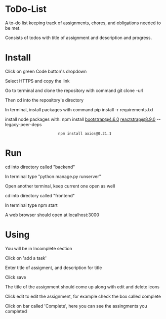 # ToDo-List
A to-do list keeping track of assignments, chores, and obligations needed to be met. 

Consists of todos with title of assignment and description and progress.


# Install
Click on green Code button's dropdown

Select HTTPS and copy the link

Go to terminal and clone the repository with command git clone -url

Then cd into the repository's directory

In terminal, install packages with command 
                            pip install -r requirements.txt

install node packages with: 
                            npm install bootstrap@4.6.0 reactstrap@8.9.0 --legacy-peer-deps

                            npm install axios@0.21.1


# Run
cd into directory called "backend"

In terminal type "python manage.py runserver"

Open another terminal, keep current one open as well

cd into directory called "frontend"

In terminal type npm start

A web browser should open at localhost:3000

# Using
You will be in Incomplete section

Click on 'add a task'

Enter title of assigment, and description for title

Click save

The title of the assignment should come up along with edit and delete icons

Click edit to edit the assignment, for example check the box called complete

Click on bar called 'Complete', here you can see the assingments you completed




